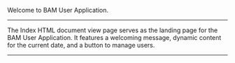Welcome to BAM User Application.
**************************************************************************************************************************************************************************************************
The Index HTML document view page serves as the landing page for the BAM User Application. It features a welcoming message, dynamic content for the current date, and a button to manage users.
***************************************************************************************************************************************************************************************************

